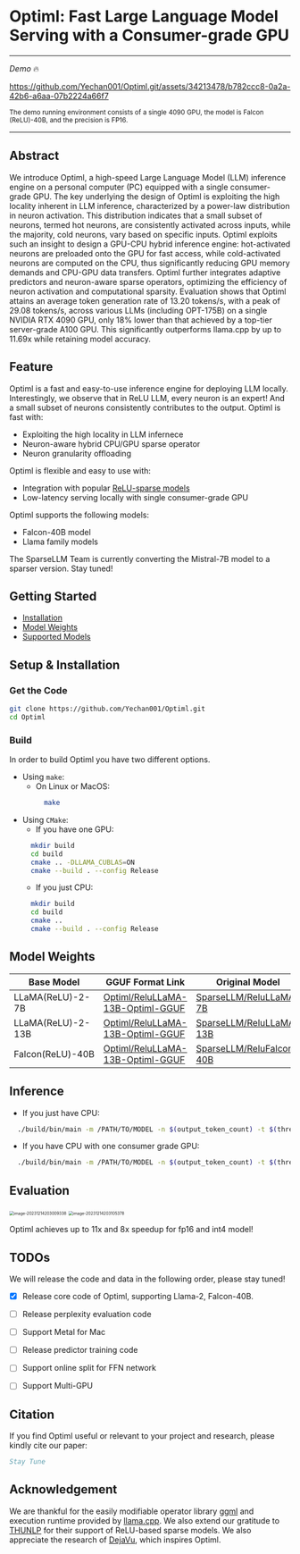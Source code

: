 # Optiml: Fast Large Language Model Serving with a Consumer-grade GPU
---

*Demo* 🔥

https://github.com/Yechan001/Optiml.git/assets/34213478/b782ccc8-0a2a-42b6-a6aa-07b2224a66f7

<sub>The demo running environment consists of a single 4090 GPU, the model is Falcon (ReLU)-40B, and the precision is FP16.</sub>

---
## Abstract

We introduce Optiml, a high-speed Large Language Model (LLM) inference engine on a personal computer (PC) 
equipped with a single consumer-grade GPU. The key underlying the design of Optiml is exploiting the high locality 
inherent in LLM inference, characterized by a power-law distribution in neuron activation. 
This distribution indicates that a small subset of neurons, termed hot neurons, are consistently activated 
across inputs, while the majority, cold neurons, vary based on specific inputs.
Optiml exploits such an insight to design a GPU-CPU hybrid inference engine:
hot-activated neurons are preloaded onto the GPU for fast access, while cold-activated neurons are computed 
on the CPU, thus significantly reducing GPU memory demands and CPU-GPU data transfers.
Optiml further integrates adaptive predictors and neuron-aware sparse operators,
optimizing the efficiency of neuron activation and computational sparsity.
Evaluation shows that Optiml attains an average token generation rate of 13.20 tokens/s, with a peak of 29.08 tokens/s, across various LLMs (including OPT-175B) on a single NVIDIA RTX 4090 GPU,
only 18\% lower than that achieved by a top-tier server-grade A100 GPU.
This significantly outperforms llama.cpp by up to 11.69x while retaining model accuracy.

## Feature
Optiml is a fast and easy-to-use inference engine for deploying LLM locally. Interestingly, we observe that in ReLU LLM, every neuron is an expert! And a small subset of neurons consistently contributes to the output.
Optiml is fast with:

- Exploiting the high locality in LLM infernece
- Neuron-aware hybrid CPU/GPU sparse operator
- Neuron granularity offloading

Optiml is flexible and easy to use with:

- Integration with popular [ReLU-sparse models](https://huggingface.co/SparseLLM)
- Low-latency serving locally with single consumer-grade GPU 

Optiml supports the following models:

- Falcon-40B model
- Llama family models

The SparseLLM Team is currently converting the Mistral-7B model to a sparser version. Stay tuned!



## Getting Started

- [Installation](##setup--installation)
- [Model Weights](##model-weights)
- [Supported Models](https://vllm.readthedocs.io/en/latest/models/supported_models.html)

## Setup & Installation
### Get the Code

```bash
git clone https://github.com/Yechan001/Optiml.git
cd Optiml
```
### Build
In order to build Optiml you have two different options.

- Using `make`:
  - On Linux or MacOS:
    ```bash
      make
    ```
- Using `CMake`:
  - If you have one GPU:
  ```bash
    mkdir build
    cd build
    cmake .. -DLLAMA_CUBLAS=ON
    cmake --build . --config Release
  ```
  - If you just CPU:
  ```bash
    mkdir build
    cd build
    cmake .. 
    cmake --build . --config Release
  ```

## Model Weights

| Base Model | GGUF Format Link | Original Model |
|------------|------------------|----------------|
| LLaMA(ReLU)-2-7B   | [Optiml/ReluLLaMA-13B-Optiml-GGUF](https://huggingface.co/Optiml/ReluLLaMA-13B-Optiml-GGUF)    | [SparseLLM/ReluLLaMA-7B](https://huggingface.co/SparseLLM/ReluLLaMA-7B)     |
| LLaMA(ReLU)-2-13B    | [Optiml/ReluLLaMA-13B-Optiml-GGUF](https://huggingface.co/Optiml/ReluLLaMA-13B-Optiml-GGUF)   | [SparseLLM/ReluLLaMA-13B](https://huggingface.co/SparseLLM/ReluLLaMA-13B)  |
| Falcon(ReLU)-40B    | [Optiml/ReluLLaMA-13B-Optiml-GGUF](https://huggingface.co/Optiml/ReluLLaMA-13B-Optiml-GGUF)    | [SparseLLM/ReluFalcon-40B](https://huggingface.co/SparseLLM/ReluFalcon-40B)      |

## Inference
- If you just have CPU:
```bash
  ./build/bin/main -m /PATH/TO/MODEL -n $(output_token_count) -t $(thread_num) -p $(prompt)
```
- If you have CPU with one consumer grade GPU:
```bash
  ./build/bin/main -m /PATH/TO/MODEL -n $(output_token_count) -t $(thread_num) -p $(prompt)
```


## Evaluation

<img src="/Users/apple/Library/CloudStorage/OneDrive-个人/typora图片/image-20231214203009338.png" alt="image-20231214203009338" style="zoom:50%;" />

<img src="/Users/apple/Library/CloudStorage/OneDrive-个人/typora图片/image-20231214203105378.png" alt="image-20231214203105378" style="zoom:50%;" />

Optiml achieves up to 11x and 8x speedup for fp16 and int4 model!

## TODOs
We will release the code and data in the following order, please stay tuned!

- [x] Release core code of Optiml, supporting Llama-2, Falcon-40B.
- [ ] Release perplexity evaluation code
- [ ] Support Metal for Mac
- [ ] Release predictor training code 
- [ ] Support online split for FFN network
- [ ] Support Multi-GPU 



## Citation

If you find Optiml useful or relevant to your project and research, please kindly cite our paper:

```bibtex
Stay Tune
```

## Acknowledgement
We are thankful for the easily modifiable operator library [ggml](https://github.com/ggerganov/ggml) and execution runtime provided by [llama.cpp](https://github.com/ggerganov/llama.cpp). We also extend our gratitude to [THUNLP](https://nlp.csai.tsinghua.edu.cn/) for their support of ReLU-based sparse models. We also appreciate the research of [DejaVu](https://proceedings.mlr.press/v202/liu23am.html), which inspires Optiml.